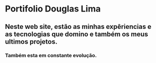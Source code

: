 # Portifolio Douglas Lima

## Neste web site, estão as minhas expêriencias e as tecnologias que domino e também os meus ultimos projetos.

### Também esta em constante evolução.
